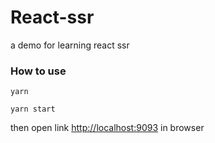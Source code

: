 # React-ssr

a demo for learning react ssr

### How to use

```
yarn

yarn start

```

then open link [http://localhost:9093](http://localhost:9093) in browser